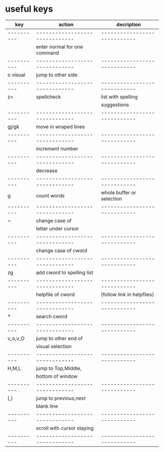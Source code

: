 useful keys
============

| key      | action                       | decription                 |
|----------|------------------------------|----------------------------|
|----------|------------------------------|----------------------------|
| <c-o>    | enter normal for one command |                            |
|----------|------------------------------|----------------------------|
| o visual | jump to other side           |                            |
|----------|------------------------------|----------------------------|
| z=       | spellcheck                   | list with spelling         |
|          |                              | suggestions                |
|----------|------------------------------|----------------------------|
| gj/gk    | move in wraped lines         |                            |
|----------|------------------------------|----------------------------|
| <c-a>    | increment number             |                            |
|----------|------------------------------|----------------------------|
| <c-x>    | decrease                     |                            |
|----------|------------------------------|----------------------------|
| g<c-g>   | count words                  | whole buffer or selection  |
|----------|------------------------------|----------------------------|
| ~        | change case of               |                            |
|          | letter under cursor          |                            |
|----------|------------------------------|----------------------------|
| <c-u>    | change case of cword         |                            |
|----------|------------------------------|----------------------------|
| zg       | add cword to spelling list   |                            |
|----------|------------------------------|----------------------------|
| <c-f>    | helpfile of cword            | (follow link in helpfiles) |
|----------|------------------------------|----------------------------|
| *        | search cword                 |                            |
|----------|------------------------------|----------------------------|
| v_o,v_O  | jump to other end of         |                            |
|          | visual selection             |                            |
|----------|------------------------------|----------------------------|
| H,M,L    | jump to Top,Middle,          |                            |
|          | bottom of window             |                            |
|----------|------------------------------|----------------------------|
| {,}      | jump to previous,next        |                            |
|          | blank line                   |                            |
|----------|------------------------------|----------------------------|
| <c-e>    | scroll with cursor staying   |                            |
|----------|------------------------------|----------------------------|
